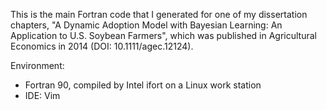 This is the main Fortran code that I generated for one of my dissertation chapters, "A Dynamic Adoption Model with Bayesian Learning: An Application to U.S. Soybean Farmers", which was published in Agricultural Economics in 2014 (DOI: 10.1111/agec.12124).

Environment:
- Fortran 90, compiled by Intel ifort on a Linux work station  
- IDE: Vim  
